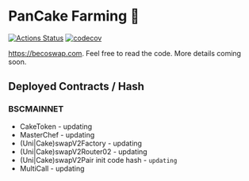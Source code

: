 # PanCake Farming 🥞

[![Actions Status](https://github.com/becoswap/becoswap-farm/workflows/CI/badge.svg)](https://github.com/pancakeswap/becoswap-farm/actions)
[![codecov](https://codecov.io/gh/becoswap/becoswap-farm/branch/master/graph/badge.svg?token=5XMLP74IR0)](https://codecov.io/gh/pancakeswap/becoswap-farm)

https://becoswap.com. Feel free to read the code. More details coming soon.

## Deployed Contracts / Hash

### BSCMAINNET

- CakeToken - updating
- MasterChef - updating
- (Uni|Cake)swapV2Factory - updating
- (Uni|Cake)swapV2Router02 - updating
- (Uni|Cake)swapV2Pair init code hash - `updating`
- MultiCall - updating
